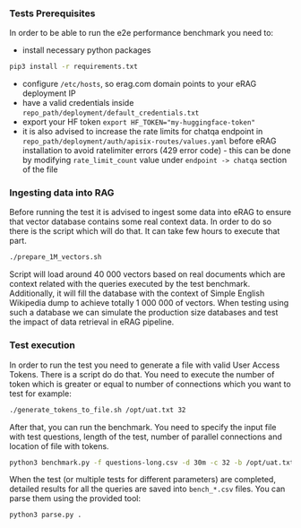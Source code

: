 ### Tests Prerequisites
In order to be able to run the e2e performance benchmark you need to:
* install necessary python packages
```bash
pip3 install -r requirements.txt
```
* configure `/etc/hosts`, so erag.com domain points to your eRAG deployment IP
* have a valid credentials inside `repo_path/deployment/default_credentials.txt`
* export your HF token `export HF_TOKEN="my-huggingface-token"`
* it is also advised to increase the rate limits for chatqa endpoint in `repo_path/deployment/auth/apisix-routes/values.yaml` before eRAG installation to avoid ratelimiter errors (429 error code) - this can be done by modifying `rate_limit_count` value under `endpoint -> chatqa` section of the file

### Ingesting data into RAG
Before running the test it is advised to ingest some data into eRAG to ensure that vector database contains some real context data. In order to do so there is the script which will do that. It can take few hours to execute that part.
```bash
./prepare_1M_vectors.sh
```
Script will load around 40 000 vectors based on real documents which are context related with the queries executed by the test benchmark. Additionally, it will fill the database with the context of Simple English Wikipedia dump to achieve totally 1 000 000 of vectors. When testing using such a database we can simulate the production size databases and test the impact of data retrieval in eRAG pipeline.
### Test execution
In order to run the test you need to generate a file with valid User Access Tokens. There is a script do do that. You need to execute the number of token which is greater or equal to number of connections which you want to test for example:
```bash
./generate_tokens_to_file.sh /opt/uat.txt 32
```
After that, you can run the benchmark. You need to specify the input file with test questions, length of the test, number of parallel connections and location of file with tokens.
```bash
python3 benchmark.py -f questions-long.csv -d 30m -c 32 -b /opt/uat.txt
```
When the test (or multiple tests for different parameters) are completed, detailed results for all the queries are saved into `bench_*.csv` files. You can parse them using the provided tool:
```bash
python3 parse.py .
```

